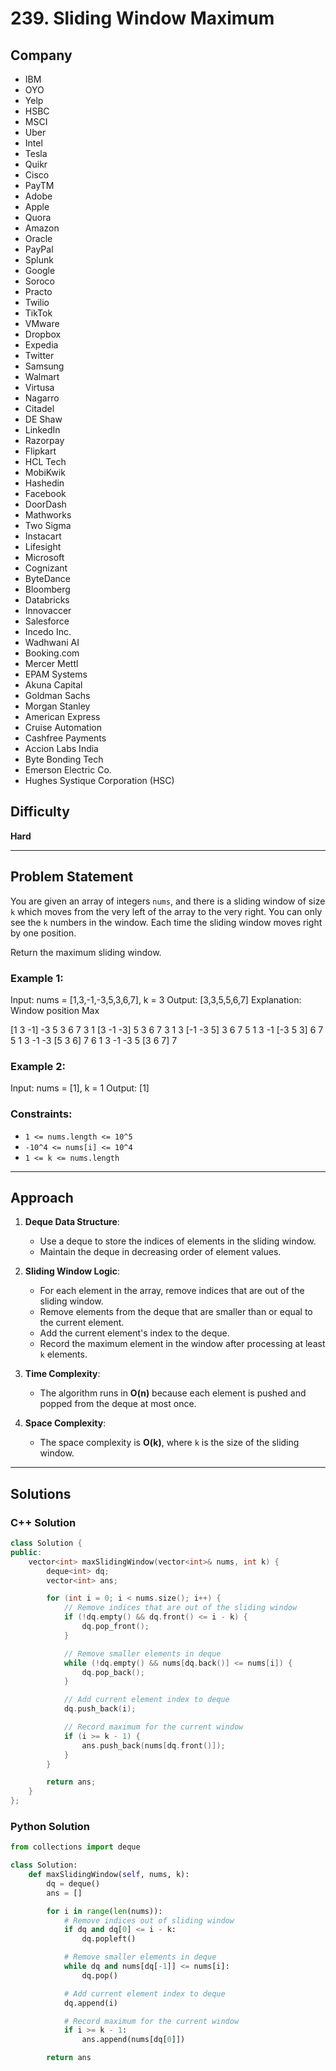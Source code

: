 # 239. Sliding Window Maximum

## Company
- IBM  
- OYO  
- Yelp  
- HSBC  
- MSCI  
- Uber  
- Intel  
- Tesla  
- Quikr  
- Cisco  
- PayTM  
- Adobe  
- Apple  
- Quora  
- Amazon  
- Oracle  
- PayPal  
- Splunk  
- Google  
- Soroco  
- Practo  
- Twilio  
- TikTok  
- VMware  
- Dropbox  
- Expedia  
- Twitter  
- Samsung  
- Walmart  
- Virtusa  
- Nagarro  
- Citadel  
- DE Shaw  
- LinkedIn  
- Razorpay  
- Flipkart  
- HCL Tech  
- MobiKwik  
- Hashedin  
- Facebook  
- DoorDash  
- Mathworks  
- Two Sigma  
- Instacart  
- Lifesight  
- Microsoft  
- Cognizant  
- ByteDance  
- Bloomberg  
- Databricks  
- Innovaccer  
- Salesforce  
- Incedo Inc.  
- Wadhwani AI  
- Booking.com  
- Mercer Mettl  
- EPAM Systems  
- Akuna Capital  
- Goldman Sachs  
- Morgan Stanley  
- American Express  
- Cruise Automation  
- Cashfree Payments  
- Accion Labs India  
- Byte Bonding Tech  
- Emerson Electric Co.  
- Hughes Systique Corporation (HSC)  

## Difficulty
**Hard**

---

## Problem Statement

You are given an array of integers `nums`, and there is a sliding window of size `k` which moves from the very left of the array to the very right. You can only see the `k` numbers in the window. Each time the sliding window moves right by one position.

Return the maximum sliding window.

### Example 1:

Input: nums = [1,3,-1,-3,5,3,6,7], k = 3 Output: [3,3,5,5,6,7] Explanation: Window position Max

[1 3 -1] -3 5 3 6 7 3 1 [3 -1 -3] 5 3 6 7 3 1 3 [-1 -3 5] 3 6 7 5 1 3 -1 [-3 5 3] 6 7 5 1 3 -1 -3 [5 3 6] 7 6 1 3 -1 -3 5 [3 6 7] 7


### Example 2:

Input: nums = [1], k = 1 Output: [1]


### Constraints:
- `1 <= nums.length <= 10^5`
- `-10^4 <= nums[i] <= 10^4`
- `1 <= k <= nums.length`

---

## Approach

1. **Deque Data Structure**:
   - Use a deque to store the indices of elements in the sliding window.
   - Maintain the deque in decreasing order of element values.

2. **Sliding Window Logic**:
   - For each element in the array, remove indices that are out of the sliding window.
   - Remove elements from the deque that are smaller than or equal to the current element.
   - Add the current element's index to the deque.
   - Record the maximum element in the window after processing at least `k` elements.

3. **Time Complexity**:
   - The algorithm runs in **O(n)** because each element is pushed and popped from the deque at most once.

4. **Space Complexity**:
   - The space complexity is **O(k)**, where `k` is the size of the sliding window.

---

## Solutions

### C++ Solution

```cpp
class Solution {
public:
    vector<int> maxSlidingWindow(vector<int>& nums, int k) {
        deque<int> dq;
        vector<int> ans;

        for (int i = 0; i < nums.size(); i++) {
            // Remove indices that are out of the sliding window
            if (!dq.empty() && dq.front() <= i - k) {
                dq.pop_front();
            }

            // Remove smaller elements in deque
            while (!dq.empty() && nums[dq.back()] <= nums[i]) {
                dq.pop_back();
            }

            // Add current element index to deque
            dq.push_back(i);

            // Record maximum for the current window
            if (i >= k - 1) {
                ans.push_back(nums[dq.front()]);
            }
        }

        return ans;
    }
};
```

### Python Solution

```py
from collections import deque

class Solution:
    def maxSlidingWindow(self, nums, k):
        dq = deque()
        ans = []

        for i in range(len(nums)):
            # Remove indices out of sliding window
            if dq and dq[0] <= i - k:
                dq.popleft()

            # Remove smaller elements in deque
            while dq and nums[dq[-1]] <= nums[i]:
                dq.pop()

            # Add current element index to deque
            dq.append(i)

            # Record maximum for the current window
            if i >= k - 1:
                ans.append(nums[dq[0]])

        return ans
```        